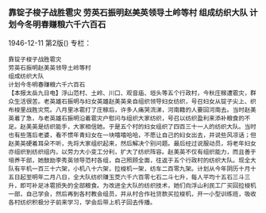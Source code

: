 ### 靠锭子梭子战胜雹灾  劳英石振明赵美英领导土岭等村  组成纺织大队  计划今冬明春赚粮六千六百石

1946-12-11
第2版()
专栏：

    靠锭子梭子战胜雹灾
    劳英石振明赵美英领导土岭等村
    组成纺织大队
    计划今冬明春赚粮六千六百石
    【本报太岳九日电】浮山范村、土岭、川口、观音庙、垣头等五个行政村，今秋庄稼遭雹灾，群众生活很苦。老英雄石振明与妇女英雄赵美英亲自组织领导妇女纺织，号召妇女从锭子尖上、织布梭里战胜灾荒。八月里冰雹打了庄稼后，许多人痛哭流涕，河南籍的人要回河南去。当时赵美英着了急，与老英雄石振明沿着雹灾户慰问与组织大家纺织，号召以纺织盈利来添补粮食的不足。赵美英是纺织能手，大家相信她。于是五个村的妇女组织了四百三十一人的纺织大队。当时也有些落后老婆，看不惯年青妇女在一块嘻嘻哈哈，不愿让自己的妇女出去，并说些风凉话；但赵美英硬着耳朵不听，先将大家组织起来，然后解决个别问题。最后经过说服动员，将老年妇女亦组织到纺织组内，以劳力大小变工分利，扩大了纺织阵容。赵美英不仅有组织能力，而且善于培养干部，她鼓励李秀英领导范村各组，自己照顾全面，往返于五个行政村的纺织大队。现全大队有平机一百三十六架，小机八十六架，拉梭机一架，纺车二百零九架。计划从今年阴历十月十五日起至明年二月八日，全大队纺织赚玉茭六千六百零七石二斗七升，每人平均十五石三斗三升，即可补足冰雹损失的全部粮食。为改进全大队的纺织技术，她们向浮山利民工厂买回拉梭机一部，自己学会，然后再到各村教会组员，并从村合作社贷款买拉梭机，开一小型训练班，吸收各村纺织积极分子前来学习，学会后带上机子回去传播。
